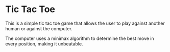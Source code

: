 # Tic Tac Toe
This is a simple tic tac toe game that allows the user to play against another human or against the computer.

The computer uses a minimax algorithm to determine the best move in every position, making it unbeatable.